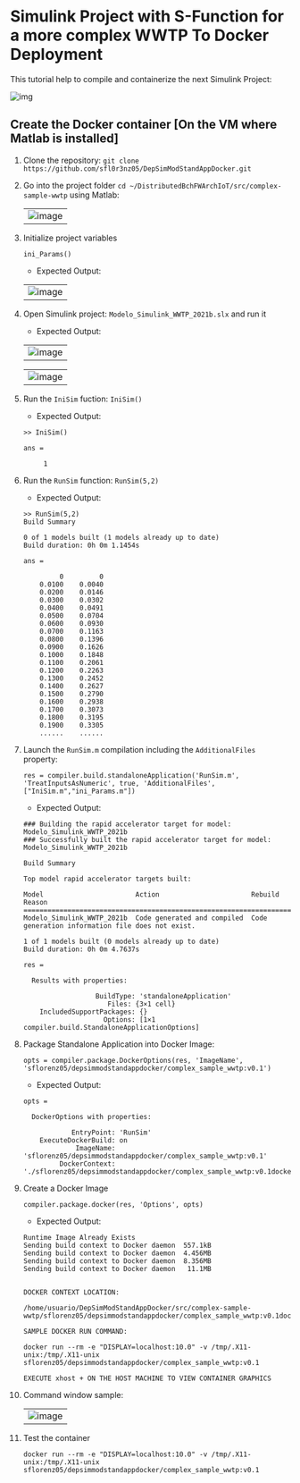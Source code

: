 # Simulink Project with S-Function for a more complex WWTP To Docker Deployment

This tutorial help to compile and containerize the next Simulink Project:

![img](https://user-images.githubusercontent.com/6643905/217027408-7362c254-d1fc-4a44-99a1-8417465e9262.png)

## Create the Docker container **[On the VM where Matlab is installed]**

1. Clone the repository: `git clone https://github.com/sfl0r3nz05/DepSimModStandAppDocker.git`
2. Go into the project folder `cd ~/DistributedBchFWArchIoT/src/complex-sample-wwtp` using Matlab:

    | |
    |:---------:|
    |![image](https://user-images.githubusercontent.com/6643905/217028428-34bb1dfe-2801-4e36-95a6-eaa27b8eb1c2.png)|

3. Initialize project variables

    ```console
    ini_Params()
    ```

    - Expected Output:

    | |
    |:---------:|
    |![image](https://user-images.githubusercontent.com/6643905/217027278-5698ea81-b132-4658-8515-34b88980f911.png)|

4. Open Simulink project: `Modelo_Simulink_WWTP_2021b.slx` and run it

    - Expected Output:

    | |
    |:---------:|
    |![image](https://user-images.githubusercontent.com/6643905/217029496-c789358c-5ec7-4a27-b8cc-e002143f9639.png)|

    | |
    |:---------:|
    |![image](https://user-images.githubusercontent.com/6643905/217171619-7a598f0b-cdde-4eea-92ec-fb2f3b341b76.png)|


5. Run the `IniSim` fuction: `IniSim()`

    - Expected Output:

    ```console
    >> IniSim()

    ans =

         1
    ```

6. Run the `RunSim` function: `RunSim(5,2)`

    - Expected Output:

    ```console
    >> RunSim(5,2)
    Build Summary

    0 of 1 models built (1 models already up to date)
    Build duration: 0h 0m 1.1454s

    ans =

             0         0
        0.0100    0.0040
        0.0200    0.0146
        0.0300    0.0302
        0.0400    0.0491
        0.0500    0.0704
        0.0600    0.0930
        0.0700    0.1163
        0.0800    0.1396
        0.0900    0.1626
        0.1000    0.1848
        0.1100    0.2061
        0.1200    0.2263
        0.1300    0.2452
        0.1400    0.2627
        0.1500    0.2790
        0.1600    0.2938
        0.1700    0.3073
        0.1800    0.3195
        0.1900    0.3305
        ......    ......
    ```


7. Launch the `RunSim.m` compilation including the `AdditionalFiles` property:

    ```console
    res = compiler.build.standaloneApplication('RunSim.m', 'TreatInputsAsNumeric', true, 'AdditionalFiles', ["IniSim.m","ini_Params.m"])
    ```

    - Expected Output:

    ```console
    ### Building the rapid accelerator target for model: Modelo_Simulink_WWTP_2021b
    ### Successfully built the rapid accelerator target for model: Modelo_Simulink_WWTP_2021b

    Build Summary

    Top model rapid accelerator targets built:

    Model                       Action                       Rebuild Reason                                    
    ===========================================================================================================
    Modelo_Simulink_WWTP_2021b  Code generated and compiled  Code generation information file does not exist.  

    1 of 1 models built (0 models already up to date)
    Build duration: 0h 0m 4.7637s

    res = 

      Results with properties:

                      BuildType: 'standaloneApplication'
                         Files: {3×1 cell}
        IncludedSupportPackages: {}
                        Options: [1×1 compiler.build.StandaloneApplicationOptions]
    ```

8. Package Standalone Application into Docker Image:

    ```console
    opts = compiler.package.DockerOptions(res, 'ImageName', 'sflorenz05/depsimmodstandappdocker/complex_sample_wwtp:v0.1')
    ```

    - Expected Output:

    ```console
    opts = 

      DockerOptions with properties:

                EntryPoint: 'RunSim'
        ExecuteDockerBuild: on
                 ImageName: 'sflorenz05/depsimmodstandappdocker/complex_sample_wwtp:v0.1'
             DockerContext: './sflorenz05/depsimmodstandappdocker/complex_sample_wwtp:v0.1docker'
    ```

9. Create a Docker Image

    ```console
    compiler.package.docker(res, 'Options', opts)
    ```

    - Expected Output:

    ```console
    Runtime Image Already Exists
    Sending build context to Docker daemon  557.1kB
    Sending build context to Docker daemon  4.456MB
    Sending build context to Docker daemon  8.356MB
    Sending build context to Docker daemon   11.1MB


    DOCKER CONTEXT LOCATION:

    /home/usuario/DepSimModStandAppDocker/src/complex-sample-wwtp/sflorenz05/depsimmodstandappdocker/complex_sample_wwtp:v0.1docker

    SAMPLE DOCKER RUN COMMAND:

    docker run --rm -e "DISPLAY=localhost:10.0" -v /tmp/.X11-unix:/tmp/.X11-unix sflorenz05/depsimmodstandappdocker/complex_sample_wwtp:v0.1

    EXECUTE xhost + ON THE HOST MACHINE TO VIEW CONTAINER GRAPHICS
    ```

10. Command window sample:

    | |
    |:---------:|
    |![image](https://user-images.githubusercontent.com/6643905/217174215-0225c53d-4ec2-4453-bc5e-6cc1ee3d3e1a.png)|

11. Test the container

    ```console
    docker run --rm -e "DISPLAY=localhost:10.0" -v /tmp/.X11-unix:/tmp/.X11-unix sflorenz05/depsimmodstandappdocker/complex_sample_wwtp:v0.1
    ```